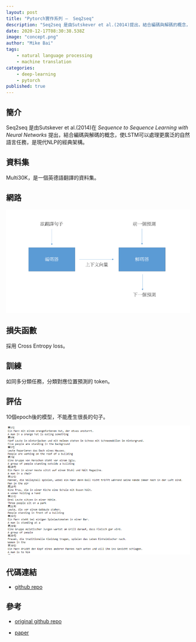 ```yaml
---
layout: post
title: "Pytorch實作系列 —  Seq2seq"
description: "Seq2seq 是由Sutskever et al.(2014)提出，結合編碼與解碼的概念，使LSTM可以處理更廣泛的自然語言任務，是現代NLP的經典架構。"
date: 2020-12-17T08:30:38.538Z
image: "concept.png"
author: "Mike Bai"
tags:
    - natural language processing
    - machine translation
categories:
    - deep-learning
    - pytorch
published: true
---
```



## 簡介

Seq2seq 是由Sutskever et al.(2014)在 *Sequence to Sequence Learning with Neural Networks*   提出，結合編碼與解碼的概念，使LSTM可以處理更廣泛的自然語言任務，是現代NLP的經典架構。

## 資料集

Multi30K，是一個英德語翻譯的資料集。

## 網路


![網路架構](concept.png)

## 損失函數

採用 Cross Entropy loss。

## 訓練

如同多分類任務，分類對應位置預測的 token。

## 評估

10個epoch後的模型，不能產生很長的句子。

![結果](result.png)

## 代碼連結

* [github repo](https://github.com/gitE0Z9/classical-network-series)

## 參考

* [original github repo](https://github.com/bentrevett/pytorch-seq2seq)

* [paper](https://arxiv.org/abs/1409.3215)